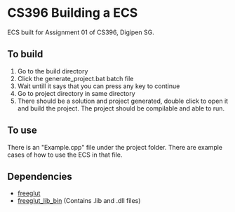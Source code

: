 [//]: # (/******************************************************************************)
[//]: # (filename:	README.md)
[//]: # (author:	Jolyn Wong Kaiyi, wong.k@digipen.edu)
[//]: # (Project:	CS396 Assignment 01)
[//]: # (Description:)
[//]: # (	Readme file for instruction on how to build the project)
[//]: # (******************************************************************************/)

# CS396 Building a ECS
ECS built for Assignment 01 of CS396, Digipen SG.

## To build
1. Go to the build directory 
2. Click the generate_project.bat batch file
3. Wait untill it says that you can press any key to continue
4. Go to project directory in same directory
5. There should be a solution and project generated, double click to open it and
   build the project. The project should be compilable and able to run.
   
## To use
There is an "Example.cpp" file under the project folder. There are example cases
of how to use the ECS in that file.

## Dependencies
- [freeglut](https://github.com/FreeGLUTProject/freeglut.git)
- [freeglut_lib_bin](https://github.com/hotaru08/freeglut_lib_bin.git) (Contains .lib and .dll files)
